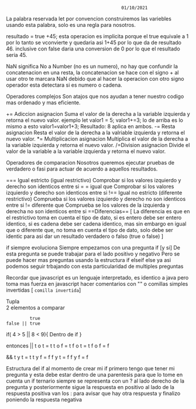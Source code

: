												01/10/2021
La palabra reservada let por convencion construiremos las variebles usando esta palabra, solo es una regla para nosotros.

resultado = true +45; 
esta operacion es implicita porque el true equivale a 1 por lo tanto se vconvierte y quedaria asi 1+45 por lo que da de resultado 46.
inclusive con false daria una conversion de 0 por lo que el resultado seria 45.

NaN significa No a Number (no es un numero), no hay que confundir la concatenacion en una resta, la concatenacion se hace con el signo +
al usar otro te marcara NaN debido que al hacer la operacion con otro signo operador esta detectara si es numero o cadena.

Operadores complejos
Son atajos que nos ayudan a tener nuestro codigo mas ordenado y mas eficiente.

+= Adiccion asignacion
Suma el valor de la derecha a la variable izquierda y retorna el nuevo valor.
ejemplo 
let valor1 = 5;
valor1+=3;
lo de arriba es lo mismo a esto
valor1=valor1+3;
Resultado: 8 aplica en ambos.
-= Resta asignacion
Resta el valor de la derecha a la valriable izquierda y retorna el nuevo valor.
*= Multiplicacion asignacion
Multiplica el valor de la derecha a la variable izquierda y retorna el nuevo valor.
/=Division asignacion
Divide el valor de la variable a la variable izquierda y retorna el nuevo valor.


 Operadores de comparacion
 Nosotros queremos ejecutar pruebas de verdadero o fasi para actuar de acuerdo a aquellos resultados.
 
=== Igual estricto (igual restrictivo)
Comprobar si los valores izquierdo y derecho son identicos entre si 
= = igual que
Comprobar si los valores izquierdo y derecho son identicos entre si
!== Igual no estricto (diferente restrictivo)
Comprueba si los valores izquierdo y derecho no son identicos entre si
!= diferente que 
Comprueba se los valores de la izquierda y derecha no son identicos entre si 
==Diferencias== 
[
La diferencia es que en el restrictivo toma en cuenta el tipo de dato, si es entero debe ser entero identico, si es cadena debe ser cadena identico, mas sin embargo en igual que o diferente que, no toma en cuenta el tipo de dato, solo debe ser identic para asi dar un resultado verdadero o falso (true o false)
]

if siempre evoluciona
Siempre empezamos con una pregunta if [y si]
De esta pregunta se puede trabajar para el lado positivo y negativo
Pero se puede hacer mas preguntas usando la estructura if elseif else ya asi podemos seguir trbajando con esta particularidad de multiples preguntas

Recordar que javascript es un lenguaje interpretado, es identico a java pero toma mas fuerza en javascript
hacer comentarios con "" o comillas simples invertidas [  `comilla invertida`]


Tupla  
2 elementos a comparar

			 true
    false || true
if( 4 > 5   ||   8 < 9){
	Dentro de if
}

entonces 
||
t o t = t
t o f = t
f o t = t
f o f = f

&&
t y t = t
t y f = f
f y t = f
f y f = f

Estructura del if
al momento de crear mi if primero tengo que tener mi pregunta y esta debe estar dentro de una parentesis para que lo tome en cuenta
un if ternario siempre se representa con un ? al lado derecho de la pregunta
y posteriormente sigue la respuesta en positivo
al lado de la respuesta positiva van los : para avisar que hay otra respuesta
y finalizo poniendo la respuesta negativa


